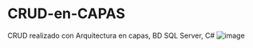 # CRUD-en-CAPAS
CRUD realizado con Arquitectura en capas, BD SQL Server, C#
![image](https://github.com/4V1d03/CRUD-en-CAPAS/assets/116779713/8532ddab-497d-4d2f-a8e6-f29a2d2fbb3e)
